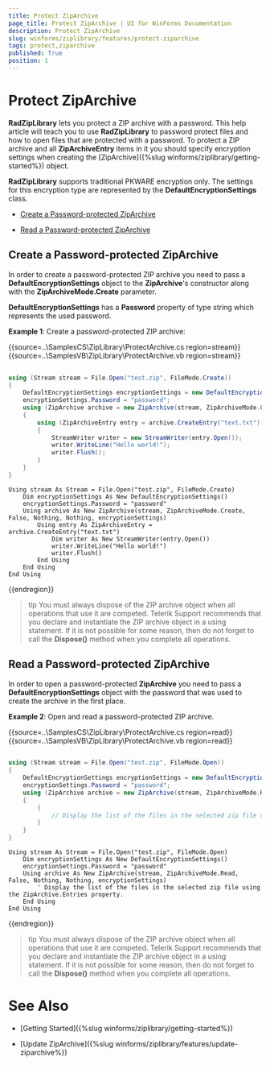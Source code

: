 ```yaml
---
title: Protect ZipArchive
page_title: Protect ZipArchive | UI for WinForms Documentation
description: Protect ZipArchive
slug: winforms/ziplibrary/features/protect-ziparchive
tags: protect,ziparchive
published: True
position: 1
---
```


# Protect ZipArchive

__RadZipLibrary__ lets you protect a ZIP archive with a password. This help article will teach you to use __RadZipLibrary__ to password protect files and how to open files that are protected with a password. To protect a ZIP archive and all __ZipArchiveEntry__ items in it you should specify encryption settings when creating the [ZipArchive]({%slug winforms/ziplibrary/getting-started%}) object.

__RadZipLibrary__ supports traditional PKWARE encryption only. The settings for this encryption type are represented by the __DefaultEncryptionSettings__ class.

* [Create a Password-protected ZipArchive](#create-a-password-protected-ziparchive)

* [Read a Password-protected ZipArchive](#read-a-password-protected-ziparchive)

## Create a Password-protected ZipArchive

In order to create a password-protected ZIP archive you need to pass a __DefaultEncryptionSettings__ object to the __ZipArchive__'s constructor along with the __ZipArchiveMode.Create__ parameter.

__DefaultEncryptionSettings__ has a __Password__ property of type string which represents the used password.

__Example 1__: Create a password-protected ZIP archive:

{{source=..\SamplesCS\ZipLibrary\ProtectArchive.cs region=stream}} 
{{source=..\SamplesVB\ZipLibrary\ProtectArchive.vb region=stream}} 

````C#
            
using (Stream stream = File.Open("test.zip", FileMode.Create))
{
    DefaultEncryptionSettings encryptionSettings = new DefaultEncryptionSettings();
    encryptionSettings.Password = "password";
    using (ZipArchive archive = new ZipArchive(stream, ZipArchiveMode.Create, false, null, null, encryptionSettings))
    {
        using (ZipArchiveEntry entry = archive.CreateEntry("text.txt"))
        {
            StreamWriter writer = new StreamWriter(entry.Open());
            writer.WriteLine("Hello world!");
            writer.Flush();
        }
    }
}

````
````VB.NET
Using stream As Stream = File.Open("test.zip", FileMode.Create)
    Dim encryptionSettings As New DefaultEncryptionSettings()
    encryptionSettings.Password = "password"
    Using archive As New ZipArchive(stream, ZipArchiveMode.Create, False, Nothing, Nothing, encryptionSettings)
        Using entry As ZipArchiveEntry = archive.CreateEntry("text.txt")
            Dim writer As New StreamWriter(entry.Open())
            writer.WriteLine("Hello world!")
            writer.Flush()
        End Using
    End Using
End Using

````

{{endregion}} 

>tip You must always dispose of the ZIP archive object when all operations that use it are competed. Telerik Support recommends that you declare and   instantiate the ZIP archive object in a using statement. If it is not possible for some reason, then do not forget to call the __Dispose()__ method when you complete all operations.
>

## Read a Password-protected ZipArchive

In order to open a password-protected __ZipArchive__ you need to pass a __DefaultEncryptionSettings__ object with the password that was used to create the archive in the first place.

__Example 2__: Open and read a password-protected ZIP archive.

{{source=..\SamplesCS\ZipLibrary\ProtectArchive.cs region=read}} 
{{source=..\SamplesVB\ZipLibrary\ProtectArchive.vb region=read}} 

````C#
    
using (Stream stream = File.Open("test.zip", FileMode.Open))
{
    DefaultEncryptionSettings encryptionSettings = new DefaultEncryptionSettings();
    encryptionSettings.Password = "password";
    using (ZipArchive archive = new ZipArchive(stream, ZipArchiveMode.Read, false, null, null, encryptionSettings))
    {
        {
            // Display the list of the files in the selected zip file using the ZipArchive.Entries property. 
        }
    }
}

````
````VB.NET
Using stream As Stream = File.Open("test.zip", FileMode.Open)
    Dim encryptionSettings As New DefaultEncryptionSettings()
    encryptionSettings.Password = "password"
    Using archive As New ZipArchive(stream, ZipArchiveMode.Read, False, Nothing, Nothing, encryptionSettings)
        ' Display the list of the files in the selected zip file using the ZipArchive.Entries property. 
    End Using
End Using

````

{{endregion}} 

>tip You must always dispose of the ZIP archive object when all operations that use it are competed. Telerik Support recommends that you declare and  instantiate the ZIP archive object in a using statement. If it is not possible for some reason, then do not forget to call the __Dispose()__ method when you complete all operations.
>

# See Also

* [Getting Started]({%slug winforms/ziplibrary/getting-started%})

* [Update ZipArchive]({%slug winforms/ziplibrary/features/update-ziparchive%})
